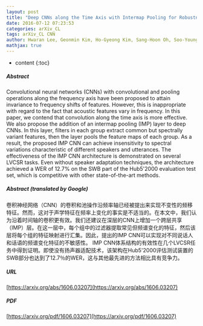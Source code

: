 ```yaml
---
layout: post
title: "Deep CNNs along the Time Axis with Intermap Pooling for Robustness to Spectral Variations"
date: 2016-07-12 07:23:53
categories: arXiv_CL
tags: arXiv_CL CNN
author: Hwaran Lee, Geonmin Kim, Ho-Gyeong Kim, Sang-Hoon Oh, Soo-Young Lee
mathjax: true
---
```


* content
{:toc}

##### Abstract
Convolutional neural networks (CNNs) with convolutional and pooling operations along the frequency axis have been proposed to attain invariance to frequency shifts of features. However, this is inappropriate with regard to the fact that acoustic features vary in frequency. In this paper, we contend that convolution along the time axis is more effective. We also propose the addition of an intermap pooling (IMP) layer to deep CNNs. In this layer, filters in each group extract common but spectrally variant features, then the layer pools the feature maps of each group. As a result, the proposed IMP CNN can achieve insensitivity to spectral variations characteristic of different speakers and utterances. The effectiveness of the IMP CNN architecture is demonstrated on several LVCSR tasks. Even without speaker adaptation techniques, the architecture achieved a WER of 12.7% on the SWB part of the Hub5'2000 evaluation test set, which is competitive with other state-of-the-art methods.

##### Abstract (translated by Google)
卷积神经网络（CNN）的卷积和池操作沿频率轴已经被提出来实现不变性的频移特征。然而，这对于声学特征在频率上变化的事实是不适当的。在本文中，我们认为沿着时间轴的卷积更有效。我们还建议在深层的CNN上增加一个跨层共享（IMP）层。在这一层中，每个组中的过滤器提取常见但频谱变化的特征，然后该层将每个组的特征映射进行汇集。因此，提出的IMP CNN可以实现对不同说话人和话语的频谱变化特征的不敏感性。 IMP CNN体系结构的有效性在几个LVCSR任务中得到证明。即使没有扬声器适配技术，该架构在Hub5'2000评估测试装置的SWB部分也达到了12.7％的WER，这与其他最先进的方法相比具有竞争力。

##### URL
[https://arxiv.org/abs/1606.03207](https://arxiv.org/abs/1606.03207)

##### PDF
[https://arxiv.org/pdf/1606.03207](https://arxiv.org/pdf/1606.03207)

